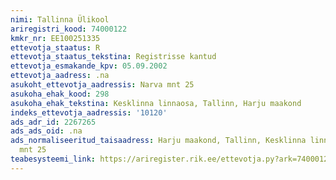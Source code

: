 ```yaml
---
nimi: Tallinna Ülikool
ariregistri_kood: 74000122
kmkr_nr: EE100251335
ettevotja_staatus: R
ettevotja_staatus_tekstina: Registrisse kantud
ettevotja_esmakande_kpv: 05.09.2002
ettevotja_aadress: .na
asukoht_ettevotja_aadressis: Narva mnt 25
asukoha_ehak_kood: 298
asukoha_ehak_tekstina: Kesklinna linnaosa, Tallinn, Harju maakond
indeks_ettevotja_aadressis: '10120'
ads_adr_id: 2267265
ads_ads_oid: .na
ads_normaliseeritud_taisaadress: Harju maakond, Tallinn, Kesklinna linnaosa, Narva
  mnt 25
teabesysteemi_link: https://ariregister.rik.ee/ettevotja.py?ark=74000122&ref=rekvisiidid
---
```

